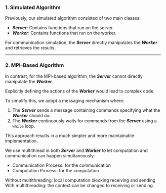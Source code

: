 ### 1. Simulated Algorithm

Previously, our simulated algorithm consisted of two main classes:  
- **_Server_**: Contains functions that run on the server.  
- **_Worker_**: Contains functions that run on the worker.  

For communication simulation, the **_Server_** directly manipulates the **_Worker_** and retrieves the results.

---

### 2. MPI-Based Algorithm

In contrast, for the MPI-based algorithm, the **_Server_** cannot directly manipulate the **_Worker_**.  

Explicitly defining the actions of the **_Worker_** would lead to complex code.  

To simplify this, we adopt a messaging mechanism where:  
1. The **_Server_** sends a message containing commands specifying what the **_Worker_** should do.  
2. The **_Worker_** continuously waits for commands from the **_Server_** using a `while` loop.  

This approach results in a much simpler and more maintainable implementation.


We use multithread in both **_Server_** and **_Worker_** to let computation and communication can happen simultaneously:
- Communication Process: for the communication
- Computation Process: for the computation


Without multithreading: local computation blocking receiving and sending
With multithreading: the context can be changed to receiving or sending 

